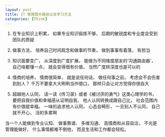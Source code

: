 ```yaml
---
layout: post
title: IT 管理晋升路径以及学习方法
categories: [Think]
---
```


1. 在专业知识上积累， 如果专业知识锻炼不够， 后期的敏锐度和专业度会受到团队的质疑

2. 做事方法， 培养自己时间观念和做事的节奏， 做到事事有着落， 有担当

3. 知识面要变广， 从深度到广度扩展， 能做为不同维度朋友的‘沟通路由器’， 自己啥都懂一点， 就会变得很有价值， 当然广度转深度也是可以的

4. 情商的培养， 情商很简单， 就是说任何话， 做任何事之前， 考虑会不会伤害到别人？ 千万不要拿大大咧咧当作借口， 那样只会让对方觉得你很自大

5. 超越他人认同， 读一读《传习录》或者《被讨厌的勇气》这类心理学的书， 要把自我价值和幸福感从证明自我、 他人认同转换成跟自己比， 社会范围内有价值就幸福。 一味的追求他人认同， 心态会畸形， 一旦别人不认同， 自己就不开心， 活的多累啊

当一个人能做到专业认知、 做事靠谱、 多维沟通、 高情商和从容自洽， 不光是管理能做好， 什么事情都难不倒他， 而且生活和工作都会轻松。